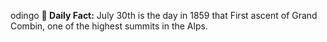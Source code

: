 odingo
**<b>📌 Daily Fact:</b>** July 30th is the day in 1859 that First ascent of Grand Combin, one of the highest summits in the Alps.
